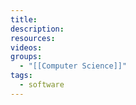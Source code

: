 ```yaml
---
title: 
description: 
resources: 
videos: 
groups:
  - "[[Computer Science]]"
tags:
  - software
---
```

